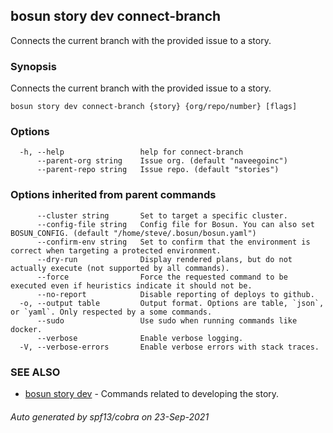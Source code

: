 ## bosun story dev connect-branch

Connects the current branch with the provided issue to a story.

### Synopsis

Connects the current branch with the provided issue to a story.

```
bosun story dev connect-branch {story} {org/repo/number} [flags]
```

### Options

```
  -h, --help                 help for connect-branch
      --parent-org string    Issue org. (default "naveegoinc")
      --parent-repo string   Issue repo. (default "stories")
```

### Options inherited from parent commands

```
      --cluster string       Set to target a specific cluster.
      --config-file string   Config file for Bosun. You can also set BOSUN_CONFIG. (default "/home/steve/.bosun/bosun.yaml")
      --confirm-env string   Set to confirm that the environment is correct when targeting a protected environment.
      --dry-run              Display rendered plans, but do not actually execute (not supported by all commands).
      --force                Force the requested command to be executed even if heuristics indicate it should not be.
      --no-report            Disable reporting of deploys to github.
  -o, --output table         Output format. Options are table, `json`, or `yaml`. Only respected by a some commands.
      --sudo                 Use sudo when running commands like docker.
      --verbose              Enable verbose logging.
  -V, --verbose-errors       Enable verbose errors with stack traces.
```

### SEE ALSO

* [bosun story dev](bosun_story_dev.md)	 - Commands related to developing the story.

###### Auto generated by spf13/cobra on 23-Sep-2021

